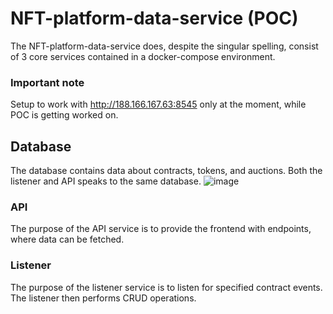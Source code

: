 # NFT-platform-data-service (POC)

The NFT-platform-data-service does, despite the singular spelling, consist of 3 core services contained in a docker-compose environment. 


### Important note
Setup to work with http://188.166.167.63:8545 only at the moment, while POC is getting worked on.

## Database
The database contains data about contracts, tokens, and auctions. Both the listener and API speaks to the same database.
![image](https://user-images.githubusercontent.com/45564667/148107659-c07ae84a-451a-4ba6-919b-9a1b11722316.png)


### API
The purpose of the API service is to provide the frontend with endpoints, where data can be fetched.

### Listener
The purpose of the listener service is to listen for specified contract events. The listener then performs CRUD operations.
